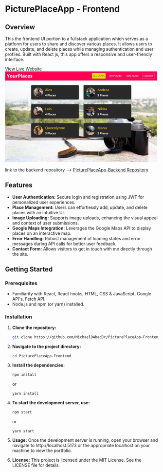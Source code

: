 # PicturePlaceApp - Frontend

## Overview

This the frontend UI portion to a fullstack application which serves as a platform for users to share and discover various places. It allows users to create, update, and delete places while managing authentication and user profiles. Built with React js, this app offers a responsive and user-friendly interface.

<a href="https://junmike-picture-place.netlify.app/" target="_blank">View Live Website</a>
<img src="https://raw.githubusercontent.com/MichaelDAbadJr/assets/refs/heads/main/PicturePlace-Cover.jpg" width="500">

link to the backend repository -->
<a href="https://github.com/MichaelDAbadJr/PicturePlaceApp-Backend/" target="_blank">PicturePlaceApp-Backend Repository</a>

## Features

- **User Authentication:** Secure login and registration using JWT for personalized user experiences.
- **Place Management:** Users can effortlessly add, update, and delete places with an intuitive UI.
- **Image Uploading:** Supports image uploads, enhancing the visual appeal and context of user submissions.
- **Google Maps Integration:** Leverages the Google Maps API to display places on an interactive map.
- **Error Handling:** Robust management of loading states and error messages during API calls for better user feedback.
- **Contact Form:** Allows visitors to get in touch with me directly through the site.

## Getting Started

### Prerequisites

- Familiarity with React, React hooks, HTML, CSS & JavaScript, Google API's, Fetch API.
- Node.js and npm (or yarn) installed.

### Installation

1. **Clone the repository:**

   ```sh
   git clone https://github.com/MichaelDAbadJr/PicturePlaceApp-Frontend
   ```

2. **Navigate to the project directory:**

   ```sh
   cd PicturePlaceApp-Frontend
   ```

3. **Install the dependencies:**

   ```sh
   npm install
   ```

   or

   ```
   yarn install
   ```

4. **To start the development server, use:**

   ```sh
   npm start
   ```

   or

   ```
   yarn start
   ```

5. **Usage:**
   Once the development server is running, open your browser and navigate to http://localhost:5173 or the appropriate localhost on your machine to view the portfolio.

6. **License:**
   This project is licensed under the MIT License. See the LICENSE file for details.
